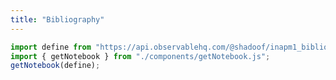 ```yaml
---
title: "Bibliography"
---
```

```js
import define from "https://api.observablehq.com/@shadoof/inapm1_bibliography.js?v=3";
import { getNotebook } from "./components/getNotebook.js";
getNotebook(define);
```
<div id="notebook"></div>